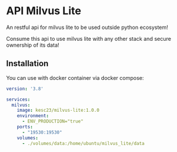 # API Milvus Lite

An restful api for milvus lite to be used outside python ecosystem!

Consume this api to use milvus lite with any other stack and secure ownership of its data!

## Installation

You can use with docker container via docker compose:

```yaml
version: '3.8'

services:
  milvus:
    image: kesc23/milvus-lite:1.0.0
    environment:
      - ENV_PRODUCTION="true"
    ports:
      - "19530:19530"
    volumes:
      - ./volumes/data:/home/ubuntu/milvus_lite/data
```
